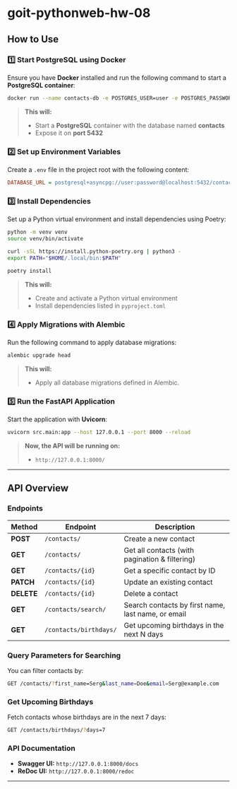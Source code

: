 # goit-pythonweb-hw-08
## How to Use

### **1️⃣ Start PostgreSQL using Docker**

Ensure you have **Docker** installed and run the following command to start a **PostgreSQL container**:

```sh
docker run --name contacts-db -e POSTGRES_USER=user -e POSTGRES_PASSWORD=password -e POSTGRES_DB=contacts -p 5432:5432 -d postgres
```

> **This will:**
> - Start a **PostgreSQL** container with the database named **contacts**
> - Expose it on **port 5432**

### **2️⃣ Set up Environment Variables**

Create a `.env` file in the project root with the following content:

```ini
DATABASE_URL = postgresql+asyncpg://user:password@localhost:5432/contacts
```

### **3️⃣ Install Dependencies**

Set up a Python virtual environment and install dependencies using Poetry:

```sh
python -m venv venv
source venv/bin/activate

curl -sSL https://install.python-poetry.org | python3 -
export PATH="$HOME/.local/bin:$PATH"

poetry install
```

> **This will:**
> - Create and activate a Python virtual environment
> - Install dependencies listed in `pyproject.toml`

### **4️⃣ Apply Migrations with Alembic**

Run the following command to apply database migrations:

```sh
alembic upgrade head
```

> **This will:**
> - Apply all database migrations defined in Alembic.

### **5️⃣ Run the FastAPI Application**

Start the application with **Uvicorn**:

```sh
uvicorn src.main:app --host 127.0.0.1 --port 8000 --reload
```

> **Now, the API will be running on:**
> - `http://127.0.0.1:8000/`

---

## **API Overview**

### **Endpoints**

| Method     | Endpoint               | Description                                        |
|------------|------------------------|----------------------------------------------------|
| **POST**   | `/contacts/`           | Create a new contact                               |
| **GET**    | `/contacts/`           | Get all contacts (with pagination & filtering)     |
| **GET**    | `/contacts/{id}`       | Get a specific contact by ID                       |
| **PATCH**  | `/contacts/{id}`       | Update an existing contact                         |
| **DELETE** | `/contacts/{id}`       | Delete a contact                                   |
| **GET**    | `/contacts/search/`    | Search contacts by first name, last name, or email |
| **GET**    | `/contacts/birthdays/` | Get upcoming birthdays in the next N days          |

### **Query Parameters for Searching**

You can filter contacts by:

```sh
GET /contacts/?first_name=Serg&last_name=Doe&email=Serg@example.com
```

### **Get Upcoming Birthdays**

Fetch contacts whose birthdays are in the next 7 days:

```sh
GET /contacts/birthdays/?days=7
```

### **API Documentation**

- **Swagger UI:** `http://127.0.0.1:8000/docs`
- **ReDoc UI:** `http://127.0.0.1:8000/redoc`

---